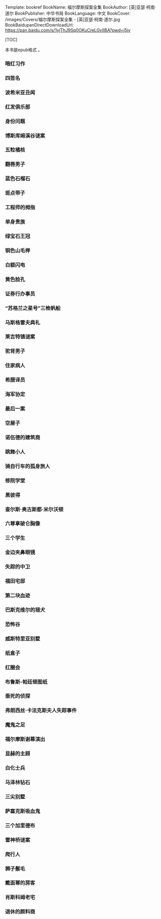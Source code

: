 Template: bookref
BookName: 福尔摩斯探案全集
BookAuthor: [英]亚瑟·柯南·道尔
BookPublisher: 中华书局
BookLanguage: 中文
BookCover: /images/Covers/福尔摩斯探案全集 - [英]亚瑟·柯南·道尔.jpg
BookBaidupanDirectDownloadUrl: https://pan.baidu.com/s/1yjThJ9Sq0OKuCreLGvIIBA?pwd=j5jy 



[TOC]

本书是epub格式 。




### 暗红习作
### 四签名
### 波希米亚丑闻
### 红发俱乐部
### 身份问题
### 博斯库姆溪谷谜案
### 五粒橘核
### 翻唇男子
### 蓝色石榴石
### 斑点带子
### 工程师的拇指
### 单身贵族
### 绿宝石王冠
### 铜色山毛榉
### 白额闪电
### 黄色脸孔
### 证券行办事员
### “苏格兰之星号”三桅帆船
### 马斯格雷夫典礼
### 莱吉特镇谜案
### 驼背男子
### 住家病人
### 希腊译员
### 海军协定
### 最后一案
### 空屋子
### 诺伍德的建筑商
### 跳舞小人
### 骑自行车的孤身旅人
### 修院学堂
### 黑彼得
### 查尔斯·奥古斯都·米尔沃顿
### 六尊拿破仑胸像
### 三个学生
### 金边夹鼻眼镜
### 失踪的中卫
### 福田宅邸
### 第二块血迹
### 巴斯克维尔的猎犬
### 恐怖谷
### 威斯特里亚别墅
### 纸盒子
### 红圈会
### 布鲁斯-帕廷顿图纸
### 垂死的侦探
### 弗朗西丝·卡法克斯夫人失踪事件
### 魔鬼之足
### 福尔摩斯谢幕演出
### 显赫的主顾
### 白化士兵
### 马泽林钻石
### 三尖别墅
### 萨塞克斯吸血鬼
### 三个加里德布
### 雷神桥谜案
### 爬行人
### 狮子鬃毛
### 戴面幂的房客
### 肖斯科姆老宅
### 退休的颜料商
